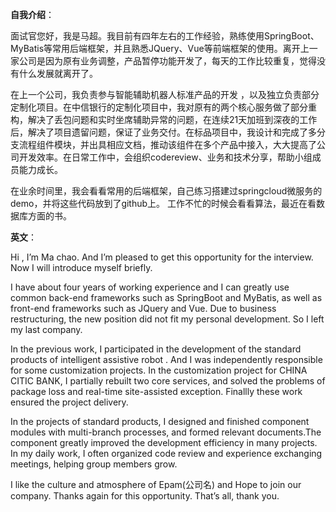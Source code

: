**自我介绍**：

​		面试官您好，我是马超。我目前有四年左右的工作经验，熟练使用SpringBoot、MyBatis等常用后端框架，并且熟悉JQuery、Vue等前端框架的使用。离开上一家公司是因为原有业务调整，产品暂停功能开发了，每天的工作比较重复，觉得没有什么发展就离开了。

  在上一个公司，我负责参与智能辅助机器人标准产品的开发 ，以及独立负责部分定制化项目。在中信银行的定制化项目中，我对原有的两个核心服务做了部分重构，解决了丢包问题和实时坐席辅助异常的问题，在连续21天加班到深夜的工作后，解决了项目遗留问题，保证了业务交付。在标品项目中，我设计和完成了多分支流程组件模块，并出具相应文档，推动该组件在多个产品中接入，大大提高了公司开发效率。在日常工作中，会组织codereview、业务和技术分享，帮助小组成员能力成长。

   在业余时间里，我会看看常用的后端框架，自己练习搭建过springcloud微服务的demo，并将这些代码放到了github上。
工作不忙的时候会看看算法，最近在看数据库方面的书。





**英文**：

Hi , I’m Ma chao. And I’m pleased to get this opportunity for the interview. Now I will introduce myself briefly.

   I have about four years of working experience and I can greatly use common back-end frameworks such as SpringBoot and MyBatis, as well as front-end frameworks such as JQuery and Vue. Due to business restructuring, the new position did not fit my personal development. So I left my last company.

  In the previous work, I participated in the development of the standard products of intelligent assistive robot . And I was independently responsible for some customization projects. In the customization project for CHINA CITIC BANK, I partially rebuilt two core services, and solved the problems of package loss and real-time site-assisted exception. Finallly these work ensured the project delivery. 

  In the projects of standard products, I designed and finished component modules with multi-branch processes, and formed relevant documents.The component greatly improved the development efficiency in many projects. 
    In my daily work, I often organized code review and experience exchanging meetings, helping group members grow.

I like the culture and atmosphere of Epam(公司名) and Hope to join our company. Thanks again for this opportunity. That’s all, thank you.

